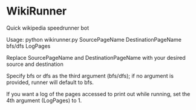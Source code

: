# WikiRunner
Quick wikipedia speedrunner bot

Usage: python wikirunner.py SourcePageName DestinationPageName bfs/dfs LogPages

Replace SourcePageName and DestinationPageName with your desired source and destination

Specify bfs or dfs as the third argument (bfs/dfs); if no argument is provided, runner will default to bfs.

If you want a log of the pages accessed to print out while running, set the 4th argument (LogPages) to 1.

